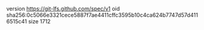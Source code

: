 version https://git-lfs.github.com/spec/v1
oid sha256:0c5066e3321cece5887f7ae4411cffc3595b10c4ca624b7747d57d4116515c41
size 1712
